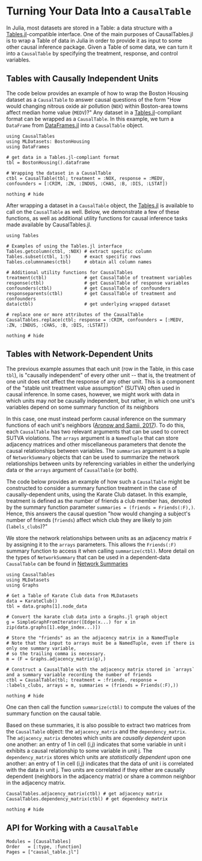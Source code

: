 # Turning Your Data Into a `CausalTable`

In Julia, most datasets are stored in a Table: a data structure with a [Tables.jl](https://tables.juliadata.org/stable/)-compatible interface. One of the main purposes of CausalTables.jl is to wrap a Table of data in Julia in order to provide it as input to some other causal inference package. Given a Table of some data, we can turn it into a `CausalTable` by specifying the treatment, response, and control variables. 

## Tables with Causally Independent Units

The code below provides an example of how to wrap the Boston Housing dataset as a `CausalTable` to answer causal questions of the form "How would changing nitrous oxide air pollution (`NOX`) within Boston-area towns affect median home value (`MEDV`)?" Any dataset in a [Tables.jl](https://tables.juliadata.org/stable/)-compliant format can be wrapped as a `CausalTable`. In this example, we turn a `DataFrame` from [DataFrames.jl](https://dataframes.juliadata.org/stable/) into a `CausalTable` object.

```@example bostonhousing
using CausalTables
using MLDatasets: BostonHousing
using DataFrames

# get data in a Tables.jl-compliant format
tbl = BostonHousing().dataframe

# Wrapping the dataset in a CausalTable
ctbl = CausalTable(tbl; treatment = :NOX, response = :MEDV, confounders = [:CRIM, :ZN, :INDUS, :CHAS, :B, :DIS, :LSTAT])

nothing # hide
```

After wrapping a dataset in a `CausalTable` object, the [Tables.jl](https://tables.juliadata.org/stable/) is available to call on the `CausalTable` as well. Below, we demonstrate a few of these functions, as well as additional utility functions for causal inference tasks made available by CausalTables.jl.

```@example bostonhousing
using Tables

# Examples of using the Tables.jl interface
Tables.getcolumn(ctbl, :NOX) # extract specific column
Tables.subset(ctbl, 1:5)     # exact specific rows
Tables.columnnames(ctbl)     # obtain all column names

# Additional utility functions for CausalTables
treatment(ctbl)              # get CausalTable of treatment variables
response(ctbl)               # get CausalTable of response variables
confounders(ctbl)            # get CausalTable of confounders
responseparents(ctbl)        # get CausalTable of treatment and confounders
data(ctbl)                   # get underlying wrapped dataset

# replace one or more attributes of the CausalTable
CausalTables.replace(ctbl; response = :CRIM, confounders = [:MEDV, :ZN, :INDUS, :CHAS, :B, :DIS, :LSTAT]) 

nothing # hide
```

## Tables with Network-Dependent Units

The previous example assumes that each unit (row in the Table, in this case `tbl`), is "causally independent" of every other unit -- that is, the treatment of one unit does not affect the response of any other unit. This is a component of the "stable unit treatment value assumption" (SUTVA) often used in causal inference. In some cases, however, we might work with data in which units may *not* be causally independent, but rather, in which one unit's variables depend on some summary function of its neighbors

In this case, one must instead perform causal inference on the summary functions of each unit's neighbors ([Aronow and Samii, 2017](https://doi.org/10.1214/16-AOAS1005)). To do this, each `CausalTable` has two relevant arguments that can be used to correct SUTVA violations. The `arrays` argument is a `NamedTuple` that can store adjacency matrices and other miscellaneous parameters that denote the causal relationships between variables. The `summaries` argument is a tuple of `NetworkSummary` objects that can be used to summarize the network relationships between units by referencing variables in either the underlying data or the `arrays` argument of `CausalTable` (or both). 

The code below provides an example of how such a `CausalTable` might be constructed to consider a summary function treatment in the case of causally-dependent units, using the Karate Club dataset. In this example, treatment is defined as the number of friends a club member has, denoted by the summary function parameter `summaries = (friends = Friends(:F),)`. Hence, this answers the causal question "how would changing a subject's number of friends (`friends`) affect which club they are likely to join (`labels_clubs`)?" 

We store the network relationships between units as an adjacency matrix `F` by assigning it to the `arrays` parameters. This allows the `Friends(:F)` summary function to access it when calling `summarize(ctbl)`. More detail on the types of `NetworkSummary` that can be used in a dependent-data `CausalTable` can be found in [Network Summaries](network-summaries.md)

```@example karateclub
using CausalTables
using MLDatasets
using Graphs

# Get a Table of Karate Club data from MLDatasets
data = KarateClub()
tbl = data.graphs[1].node_data

# Convert the karate club data into a Graphs.jl graph object
g = SimpleGraphFromIterator([Edge(x...) for x in zip(data.graphs[1].edge_index...)])

# Store the "friends" as an the adjacency matrix in a NamedTuple
# Note that the input to arrays must be a NamedTuple, even if there is only one summary variable, 
# so the trailing comma is necessary.
m = (F = Graphs.adjacency_matrix(g),)

# Construct a CausalTable with the adjacency matrix stored in `arrays` and a summary variable recording the number of friends
ctbl = CausalTable(tbl; treatment = :friends, response = :labels_clubs, arrays = m, summaries = (friends = Friends(:F),))

nothing # hide
```

One can then call the function `summarize(ctbl)` to compute the values of the summary function on the causal table. 

Based on these summaries, it is also possible to extract two matrices from the `CausalTable` object: the `adjacency_matrix` and the `dependency_matrix`. The `adjacency_matrix` denotes which units are *causally dependent* upon one another: an entry of 1 in cell (i,j) indicates that some variable in unit i exhibits a causal relationship to some variable in unit j. The `dependency_matrix` stores which units are *statistically dependent* upon one another: an entry of 1 in cell (i,j) indicates that the data of unit i is correlated with the data in unit j. Two units are correlated if they either are causally dependent (neighbors in the adjacency matrix) or share a common neighbor in the adjacency matrix.

```@example karateclub
CausalTables.adjacency_matrix(ctbl) # get adjacency matrix
CausalTables.dependency_matrix(ctbl) # get dependency matrix

nothing # hide
```

## API for Working with a `CausalTable`
```@autodocs; canonical=false
Modules = [CausalTables]
Order   = [:type, :function]
Pages = ["causal_table.jl"]
```